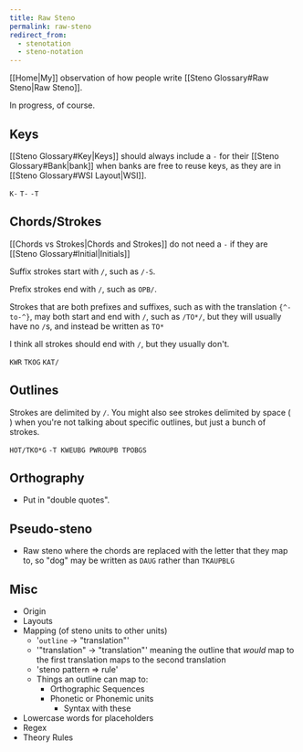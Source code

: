 ```yaml
---
title: Raw Steno
permalink: raw-steno
redirect_from:
  - stenotation
  - steno-notation
---
```


[[Home|My]] observation of how people write [[Steno Glossary#Raw Steno|Raw Steno]].

In progress, of course.

## Keys

[[Steno Glossary#Key|Keys]] should always include a `-` for their [[Steno Glossary#Bank|bank]] when banks are free to reuse keys, as they are in [[Steno Glossary#WSI Layout|WSI]].

`K-` `T-` `-T`

## Chords/Strokes

[[Chords vs Strokes|Chords and Strokes]] do not need a `-` if they are [[Steno Glossary#Initial|Initials]]

Suffix strokes start with `/`, such as `/-S`.

Prefix strokes end with `/`, such as `OPB/`.

Strokes that are both prefixes and suffixes, such as with the translation `{^-to-^}`, may both start and end with `/`, such as `/TO*/`, but they will usually have no `/`s, and instead be written as `TO*`

I think all strokes should end with `/`, but they usually don't.

`KWR`
`TKOG`
`KAT/`

## Outlines

Strokes are delimited by `/`. You might also see strokes delimited by space (` `) when you're not talking about specific outlines, but just a bunch of strokes.

`HOT/TKO*G`
`-T KWEUBG PWROUPB TPOBGS`

## Orthography

- Put in "double quotes".

## Pseudo-steno

- Raw steno where the chords are replaced with the letter that they map to, so "dog" may be written as `DAUG` rather than `TKAUPBLG`

## Misc

- Origin
- Layouts
- Mapping (of steno units to other units)
	-  '`outline` → "translation"'
	-  '"translation" → "translation"' meaning the outline that _would_ map to the first translation maps to the second translation
	-  'steno pattern ⇒ rule'
	- Things an outline can map to:
		- Orthographic Sequences
		- Phonetic or Phonemic units
		    - Syntax with these
- Lowercase words for placeholders
- Regex
- Theory Rules
